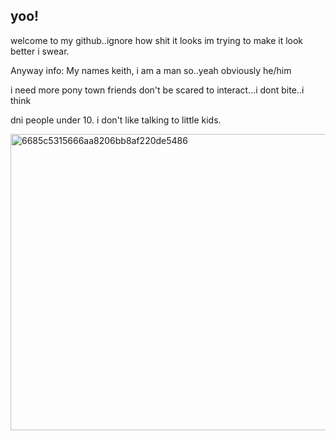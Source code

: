 
## yoo!
welcome to my github..ignore how shit it looks im trying to make it look better i swear.

Anyway info: My names keith, i am a man so..yeah obviously he/him

i need more pony town friends don't be scared to interact...i dont bite..i think

dni people under 10. i don't like talking to little kids.

<img width="735" height="474" alt="6685c5315666aa8206bb8af220de5486" src="https://github.com/user-attachments/assets/97d47f18-a4eb-41c0-9744-2936a3f28f37" />
